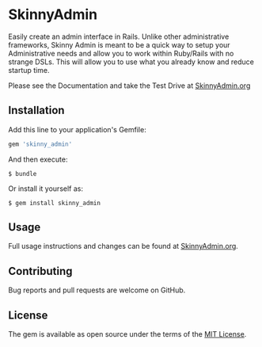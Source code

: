 # SkinnyAdmin

Easily create an admin interface in Rails.  Unlike other administrative frameworks, Skinny Admin is meant
to be a quick way to setup your Administrative needs and allow you to work within Ruby/Rails with
no strange DSLs.  This will allow you to use what you already know and reduce startup time.

Please see the Documentation and take the Test Drive at [SkinnyAdmin.org](http://skinnyadmin.orgy)

## Installation

Add this line to your application's Gemfile:

```ruby
gem 'skinny_admin'
```

And then execute:

    $ bundle

Or install it yourself as:

    $ gem install skinny_admin

## Usage

Full usage instructions and changes can be found at [SkinnyAdmin.org](http://skinnyadmin.org).

## Contributing

Bug reports and pull requests are welcome on GitHub.

## License

The gem is available as open source under the terms of the [MIT License](http://opensource.org/licenses/MIT).

